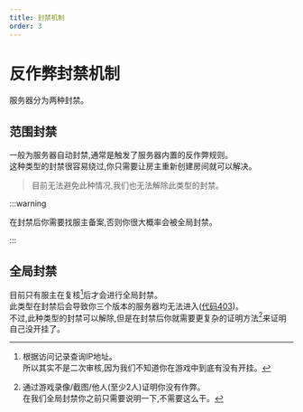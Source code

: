 ```yaml
---
title: 封禁机制
order: 3
---
```

# 反作弊封禁机制

服务器分为两种封禁。

## 范围封禁

一般为服务器自动封禁,通常是触发了服务器内置的反作弊规则。\
这种类型的封禁很容易绕过,你只需要让房主重新创建房间就可以解决。
> 目前无法避免此种情况,我们也无法解除此类型的封禁。

:::warning 

在封禁后你需要找服主备案,否则你很大概率会被全局封禁。

:::
 
## 全局封禁

目前只有服主在复核[^1]后才会进行全局封禁。\
此类型在封禁后会导致你三个版本的服务器均无法进入([代码403](FAQ#auth-code-403))。\
不过,此种类型的封禁可以解除,但是在封禁后你就需要更复杂的证明方法[^2]来证明自己没开挂了。

[^1]: 根据访问记录查询IP地址。<br>所以其实不是二次审核,因为我们不知道你在游戏中到底有没有开挂。
[^2]: 通过游戏录像/截图/他人(至少2人)证明你没有作弊。<br>在我们全局封禁你之前只需要说明一下,不需要这么干。